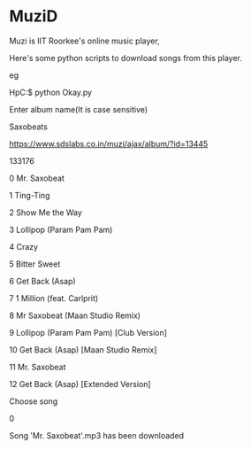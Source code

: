 MuziD
=====
Muzi is IIT Roorkee's online music player,

Here's some python scripts to download songs from this player.

eg

HpC:$ python Okay.py 

Enter album name(It is case sensitive)

Saxobeats

https://www.sdslabs.co.in/muzi/ajax/album/?id=13445

133176

0  Mr. Saxobeat

1  Ting-Ting

2  Show Me the Way

3  Lollipop (Param Pam Pam)

4  Crazy

5  Bitter Sweet

6  Get Back (Asap)

7  1 Million (feat. Carlprit)

8  Mr Saxobeat (Maan Studio Remix)

9  Lollipop (Param Pam Pam) [Club Version]

10  Get Back (Asap) [Maan Studio Remix]

11  Mr. Saxobeat

12  Get Back (Asap) [Extended Version]

Choose song 

0

Song 'Mr. Saxobeat'.mp3 has been downloaded

